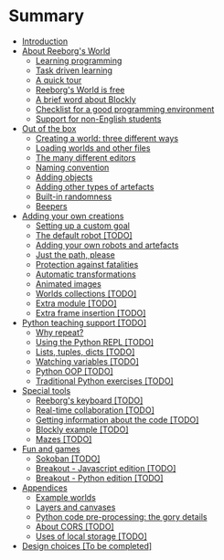 # Summary

* [Introduction](introduction.md)
* [About Reeborg's World](about/about.md)
  * [Learning programming](about/learning.md)
  * [Task driven learning](about/tdl.md)
  * [A quick tour](about/a-quick-tour.md)
  * [Reeborg's World is free](about/free.md)
  * [A brief word about Blockly](about/blockly.md)
  * [Checklist for a good programming environment](about/checklist.md)
  * [Support for non-English students](about/international.md)
* [Out of the box](included/part1.md)
  * [Creating a world: three different ways](included/chapter1.md)
  * [Loading worlds and other files](included/loading-worlds.md)
  * [The many different editors](included/the-many-different-editors.md)
  * [Naming convention](included/naming-convention.md)
  * [Adding objects](included/adding-objects.md)
  * [Adding other types of artefacts](included/backgrounds.md)
  * [Built-in randomness](included/built-in-randomness.md)
  * [Beepers](included/beepers.md)
* [Adding your own creations](extending/part2.md)
  * [Setting up a custom goal](extending/setting-up-a-custom-goal.md)
  * [The default robot \[TODO\]](extending/about-the-default-robot.md)
  * [Adding your own robots and artefacts](extending/adding-your-own-robots-and-artefacts.md)
  * [Just the path, please](extending/just-the-path-please.md)
  * [Protection against fatalities](extending/protection-against-fatalities.md)
  * [Automatic transformations](extending/automatic-transformations.md)
  * [Animated images](extending/animated-images.md)
  * [Worlds collections \[TODO\]](extending/worlds-collections.md)
  * [Extra module \[TODO\]](extending/extra-module.md)
  * [Extra frame insertion \[TODO\]](extending/extra-frame-insertion.md)
* [Python teaching support \[TODO\]](teaching_py/python.md)
  * [Why repeat?](teaching_py/why-repeat.md)
  * [Using the Python REPL \[TODO\]](teaching_py/using-the-python-repl.md)
  * [Lists, tuples, dicts \[TODO\]](teaching_py/lists-tuples-dicts.md)
  * [Watching variables \[TODO\]](teaching_py/watching-variables.md)
  * [Python OOP \[TODO\]](teaching_py/python-oop.md)
  * [Traditional Python exercises \[TODO\]](teaching_py/traditional-python-exercices.md)
* [Special tools](tools/special_tools.md)
  * [Reeborg's keyboard \[TODO\]](tools/reeborgs-keyboard.md)
  * [Real-time collaboration \[TODO\]](tools/real-time-collaboration.md)
  * [Getting information about the code \[TODO\]](tools/getting-information-about-the-code.md)
  * [Blockly example \[TODO\]](tools/blockly-example.md)
  * [Mazes \[TODO\]](tools/mazes.md)
* [Fun and games](games/games.md)
  * [Sokoban \[TODO\]](games/sokoban.md)
  * [Breakout - Javascript edition \[TODO\]](games/breakout_js.md)
  * [Breakout - Python edition \[TODO\]](games/breakout_py.md)
* [Appendices](appendices/appendices.md)
  * [Example worlds](appendices/appendix-example-worlds.md)
  * [Layers and canvases](appendices/layers-and-canvases.md)
  * [Python code pre-processing: the gory details](appendices/python-code-pre-processing-the-gory-details.md)
  * [About CORS \[TODO\]](appendices/about-cors.md)
  * [Uses of local storage \[TODO\]](appendices/uses-of-local-storage.md)
* [Design choices \[To be completed\]](design-choices-to-be-completed.md)

